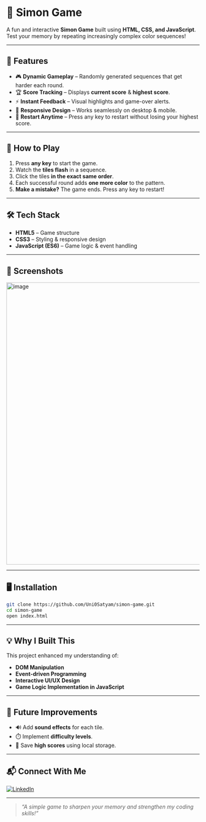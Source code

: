 # 🎨 **Simon Game**

A fun and interactive **Simon Game** built using **HTML, CSS, and JavaScript**. Test your memory by repeating increasingly complex color sequences!

---

## 🚀 **Features**
- 🎮 **Dynamic Gameplay** – Randomly generated sequences that get harder each round.
- 🏆 **Score Tracking** – Displays **current score** & **highest score**.
- ⚡ **Instant Feedback** – Visual highlights and game-over alerts.
- 📱 **Responsive Design** – Works seamlessly on desktop & mobile.
- 🔄 **Restart Anytime** – Press any key to restart without losing your highest score.

---

## 🎯 **How to Play**
1. Press **any key** to start the game.
2. Watch the **tiles flash** in a sequence.
3. Click the tiles **in the exact same order**.
4. Each successful round adds **one more color** to the pattern.
5. **Make a mistake?** The game ends. Press any key to restart!

---

## 🛠️ **Tech Stack**
- **HTML5** – Game structure
- **CSS3** – Styling & responsive design
- **JavaScript (ES6)** – Game logic & event handling

---

## 📸 **Screenshots**
<img width="1074" height="735" alt="image" src="https://github.com/user-attachments/assets/6ce3078e-94fe-4485-807f-9b23ef5abeda" />


---

## 🖥️ **Installation**
```bash
git clone https://github.com/Uni0Satyam/simon-game.git
cd simon-game
open index.html
```

---

## 💡 **Why I Built This**
This project enhanced my understanding of:
- **DOM Manipulation**
- **Event-driven Programming**
- **Interactive UI/UX Design**
- **Game Logic Implementation in JavaScript**

---

## 🚀 **Future Improvements**
- 🔊 Add **sound effects** for each tile.
- ⏱️ Implement **difficulty levels**.
- 💾 Save **high scores** using local storage.

---

## 📬 **Connect With Me**
[![LinkedIn](https://img.shields.io/badge/LinkedIn-blue?logo=linkedin&logoColor=white)](https://linkedin.com/in/satyam-kushwaha011)

---

> *“A simple game to sharpen your memory and strengthen my coding skills!”*
